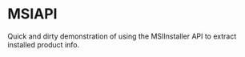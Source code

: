 MSIAPI
======

Quick and dirty demonstration of using the MSIInstaller API to extract installed product info.
